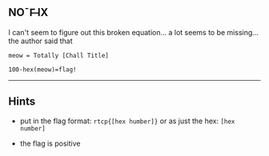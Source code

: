 NO¯Γ̶ IX
-------------------------------------------

I can't seem to figure out this broken equation... a lot seems to be missing... the author said that

`meow = Totally [Chall Title]`

`100-hex(meow)=flag!`

-------------------------------------------
Hints
-------------------------------------------
-  put in the flag format: `rtcp{[hex humber]}` or as just the hex: `[hex number]`

- the flag is positive